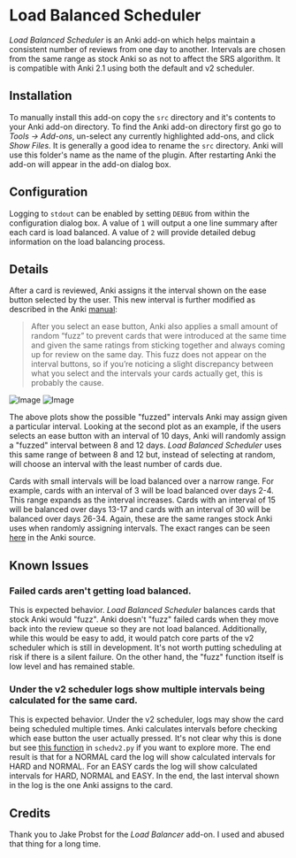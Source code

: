 # Load Balanced Scheduler

*Load Balanced Scheduler* is an Anki add-on which helps maintain a consistent number of reviews from one day to another.  Intervals are chosen from the same range as stock Anki so as not to affect the SRS algorithm.  It is compatible with Anki 2.1 using both the default and v2 scheduler.

## Installation

To manually install this add-on copy the `src` directory and it's contents to your Anki add-on directory.  To find the Anki add-on directory first go go to *Tools -> Add-ons*, un-select any currently highlighted add-ons, and click *Show Files*.  It is generally a good idea to rename the `src` directory.  Anki will use this folder's name as the name of the plugin.  After restarting Anki the add-on will appear in the add-on dialog box.

## Configuration

Logging to `stdout` can be enabled by setting `DEBUG` from within the configuration dialog box.  A value of `1` will output a one line summary after each card is load balanced.  A value of `2` will provide detailed debug information on the load balancing process.

## Details

After a card is reviewed, Anki assigns it the interval shown on the ease button selected by the user.  This new interval is further modified as described in the Anki [manual](https://apps.ankiweb.net/docs/manual.html#what-spaced-repetition-algorithm-does-anki-use):  

> After you select an ease button, Anki also applies a small amount of random “fuzz” to prevent cards that were introduced at the same time and given the same ratings from sticking together and always coming up for review on the same day. This fuzz does not appear on the interval buttons, so if you’re noticing a slight discrepancy between what you select and the intervals your cards actually get, this is probably the cause.

![Image](http://foo1.png)
![Image](http://foo2.png)

The above plots show the possible "fuzzed" intervals Anki may assign given a particular interval.  Looking at the second plot as an example, if the users selects an ease button with an interval of 10 days, Anki will randomly assign a "fuzzed" interval between 8 and 12 days.  *Load Balanced Scheduler* uses this same range of between 8 and 12 but, instead of selecting at random, will choose an interval with the least number of cards due.

Cards with small intervals will be load balanced over a narrow range.  For example, cards with an interval of 3 will be load balanced over days 2-4.  This range expands as the interval increases.  Cards with an interval of 15 will be balanced over days 13-17 and cards with an interval of 30 will be balanced over days 26-34.  Again, these are the same ranges stock Anki uses when randomly assigning intervals.  The exact ranges can be seen [here](https://github.com/dae/anki/blob/b5785f7ec8b3f95f88ba63cc43f9ee7ce829241a/anki/schedv2.py#L921-L934) in the Anki source.

## Known Issues

### Failed cards aren't getting load balanced.

This is expected behavior.  *Load Balanced Scheduler* balances cards that stock Anki would "fuzz".  Anki doesn't "fuzz" failed cards when they move back into the review queue so they are not load balanced. Additionally, while this would be easy to add, it would patch core parts of the v2 scheduler which is still in development.  It's not worth putting scheduling at risk if there is a silent failure.  On the other hand, the "fuzz" function itself is low level and has remained stable.

### Under the v2 scheduler logs show multiple intervals being calculated for the same card.

This is expected behavior. Under the v2 scheduler, logs may show the card being scheduled multiple times.  Anki calculates intervals before checking which ease button the user actually pressed.  It's not clear why this is done but see [this function](https://github.com/dae/anki/blob/b5785f7ec8b3f95f88ba63cc43f9ee7ce829241a/anki/schedv2.py#L895-L915) in `schedv2.py` if you want to explore more.  The end result is that for a NORMAL card the log will show calculated intervals for HARD and NORMAL.  For an EASY cards the log will show calculated intervals for HARD, NORMAL and EASY. In the end, the last interval shown in the log is the one Anki assigns to the card.   

## Credits
    
Thank you to Jake Probst for the *Load Balancer* add-on. I used and abused that thing for a long time. 

